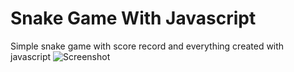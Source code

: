 # Snake Game With Javascript
Simple snake game with score record and everything created with javascript
![Screenshot](https://github.com/Rezamns/Snake-game-with-javascript/assets/57560653/a8790ea3-7582-46d4-845f-73d3e4bb8998)
